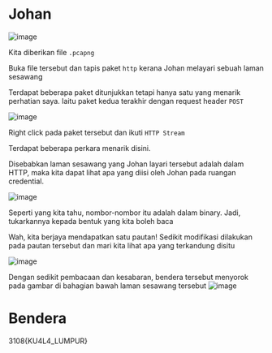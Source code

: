 # Johan
![image](https://github.com/6D756E6972/3108CTF/assets/129729880/fefdde8a-298f-451e-acc0-f04cb0117be5)

Kita diberikan file `.pcapng`

Buka file tersebut dan tapis paket `http` kerana Johan melayari sebuah laman sesawang

Terdapat beberapa paket ditunjukkan tetapi hanya satu yang menarik perhatian saya. Iaitu paket kedua terakhir dengan request header `POST`

![image](https://github.com/6D756E6972/3108CTF/assets/129729880/50c7608d-8ca4-4a80-9a8f-0499d80e944f)

Right click pada paket tersebut dan ikuti `HTTP Stream`

Terdapat beberapa perkara menarik disini.

Disebabkan laman sesawang yang Johan layari tersebut adalah dalam HTTP, maka kita dapat lihat apa yang diisi oleh Johan pada ruangan credential.

![image](https://github.com/6D756E6972/3108CTF/assets/129729880/da214c74-0f27-4db3-bd9f-4a3f6af99424)

Seperti yang kita tahu, nombor-nombor itu adalah dalam binary. Jadi, tukarkannya kepada bentuk yang kita boleh baca

Wah, kita berjaya mendapatkan satu pautan! Sedikit modifikasi dilakukan pada pautan tersebut dan mari kita lihat apa yang terkandung disitu

![image](https://github.com/6D756E6972/3108CTF/assets/129729880/0a194457-7943-42cf-9dd0-c07e8a450146)

Dengan sedikit pembacaan dan kesabaran, bendera tersebut menyorok pada gambar di bahagian bawah laman sesawang tersebut
![image](https://github.com/6D756E6972/3108CTF/assets/129729880/82f27c4a-f1ac-4aa2-9053-fb1bd0a0a8ec)

# Bendera
3108{KU4L4_LUMPUR}
